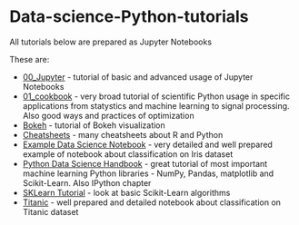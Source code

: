 # Data-science-Python-tutorials
All tutorials below are prepared as Jupyter Notebooks

These are:
 - [00_Jupyter](https://github.com/samorr/Data-science-Python-tutorials/tree/master/00_Jupyter) -
 tutorial of basic and advanced usage of Jupyter Notebooks
 - [01_cookbook](https://github.com/samorr/Data-science-Python-tutorials/tree/master/01_cookbook) -
 very broad tutorial of scientific Python usage in specific applications from statystics and machine learning
 to signal processing. Also good ways and practices of optimization
 - [Bokeh](https://github.com/samorr/Data-science-Python-tutorials/tree/master/Bokeh) -
 tutorial of Bokeh visualization
 - [Cheatsheets](https://github.com/samorr/Data-science-Python-tutorials/tree/master/Cheatsheets) -
 many cheatsheets about R and Python
 - [Example Data Science Notebook](https://github.com/samorr/Data-science-Python-tutorials/tree/master/Example%20Data%20Science%20Notebook) -
 very detailed and well prepared example of notebook about classification on Iris dataset
 - [Python Data Science Handbook](https://github.com/samorr/Data-science-Python-tutorials/tree/master/Python%20Data%20Science%20Handbook) -
 great tutorial of most important machine learning Python libraries - NumPy, Pandas, matplotlib and Scikit-Learn. Also IPython chapter
 - [SKLearn Tutorial](https://github.com/samorr/Data-science-Python-tutorials/tree/master/SKLearn%20Tutorial) -
 look at basic Scikit-Learn algorithms
 - [Titanic](https://github.com/samorr/Data-science-Python-tutorials/tree/master/Titanic) -
 well prepared and detailed notebook about classification on Titanic dataset
